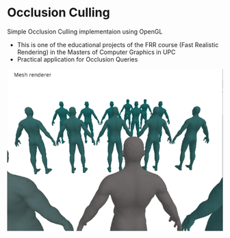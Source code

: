 #  Occlusion Culling

Simple Occlusion Culling implementaion using OpenGL 



* This is one of the educational projects of the FRR course (Fast Realistic Rendering) in the Masters of Computer Graphics in UPC
* Practical application for Occlusion Queries
 

![image info](./img/Untitled.png)
